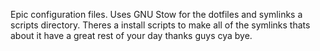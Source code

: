 Epic configuration files. Uses GNU Stow for the dotfiles and symlinks a scripts directory. Theres a install scripts to make all of the symlinks thats about it have a great rest of your day thanks guys cya bye.
